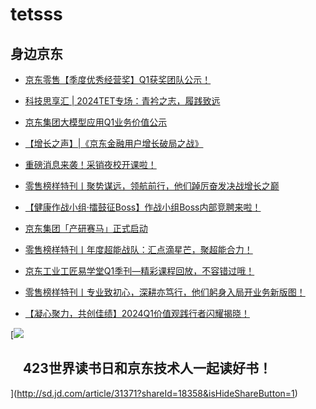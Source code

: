 # tetsss

身边京东
----

*   [京东零售【季度优秀经营奖】Q1获奖团队公示！](http://jnews.jd.com/org-new?guid=2369edd121dc4b4d9fa4a099888120d2 "京东零售【季度优秀经营奖】Q1获奖团队公示！")
*   [科技思享汇 | 2024TET专场：青衿之志，履践致远](http://jnews.jd.com/org-new?guid=666e0e9fb04c42fc832969eb58d7e786 "科技思享汇 |  2024TET专场：青衿之志，履践致远")
*   [京东集团大模型应用Q1业务价值公示](http://jnews.jd.com/org-new?guid=5ce18b9c312c418f83f3017a93ff51dd "京东集团大模型应用Q1业务价值公示")
*   [【增长之声】|《京东金融用户增长破局之战》](http://jnews.jd.com/org-new?guid=431c6e4031834e1f984503fccbcf3e09 "【增长之声】|《京东金融用户增长破局之战》")
*   [重磅消息来袭！采销夜校开课啦！](http://jnews.jd.com/org-new?guid=1fa8640fff754a1bbbbd884c50da1664 "重磅消息来袭！采销夜校开课啦！")
*   [零售榜样特刊丨聚势谋远，领航前行，他们踔厉奋发决战增长之巅](http://jnews.jd.com/org-new?guid=373a93b859594c51aeca1744b358916b "零售榜样特刊丨聚势谋远，领航前行，他们踔厉奋发决战增长之巅")

*   [【健康作战小组·擂鼓征Boss】作战小组Boss内部竞聘来啦！](http://jnews.jd.com/org-new?guid=312e1b3c96284551abac27abb43b6ba8 "【健康作战小组·擂鼓征Boss】作战小组Boss内部竞聘来啦！")
*   [京东集团「产研赛马」正式启动](http://jnews.jd.com/org-new?guid=64d178e922be486a81820db760bf80a4 "京东集团「产研赛马」正式启动")
*   [零售榜样特刊丨年度超能战队：汇点滴星芒，聚超能合力！](http://jnews.jd.com/org-new?guid=93d9f8b6f38246e988f3195e3bf9607a "零售榜样特刊丨年度超能战队：汇点滴星芒，聚超能合力！")
*   [京东工业工匠易学堂Q1季刊—精彩课程回放，不容错过哦！](http://jnews.jd.com/org-new?guid=01852b17f96e4e8a9b215197b95f4f23 "京东工业工匠易学堂Q1季刊—精彩课程回放，不容错过哦！")
*   [零售榜样特刊丨专业致初心，深耕亦笃行，他们躬身入局开业务新版图！](http://jnews.jd.com/org-new?guid=adfb707f6bf347a096ee3d9769aca653 "零售榜样特刊丨专业致初心，深耕亦笃行，他们躬身入局开业务新版图！")
*   [【凝心聚力，共创佳绩】2024Q1价值观践行者闪耀揭晓！](http://jnews.jd.com/org-new?guid=c79e058de9504ef0b0e4b4aa097aaa0f "【凝心聚力，共创佳绩】2024Q1价值观践行者闪耀揭晓！")

[![](https://img30.360buyimg.com/erpadmin/jfs/t1/165851/6/44865/14591/662b49bdFbb7c0231/126e5893b352d1ea.jpg)

    423世界读书日和京东技术人一起读好书！
------------------------

](http://sd.jd.com/article/31371?shareId=18358&isHideShareButton=1)